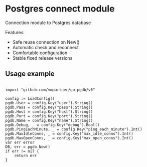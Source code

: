 # Postgres connect module
Connection module to Postgres database
   
Features: 
- Safe reuse connection on New()
- Automatic check and reconnect
- Comfortable configuration
- Stable fixed release versions

## Usage example

```golang

import "github.com/vmpartner/go-pgdb/v6"

config := LoadConfig()
pgdb.User = config.Key("user").String()
pgdb.Pass = config.Key("pass").String()
pgdb.Host = config.Key("host").String()
pgdb.Port = config.Key("port").String()
pgdb.Name = config.Key("name").String()
pgdb.Debug, _ = config.Key("debug").Bool()
pgdb.PingEachMinute, _ = config.Key("ping_each_minute").Int()
pgdb.MaxIdleConns, _ = config.Key("max_idle_conns").Int()
pgdb.MaxOpenConns, _ = config.Key("max_open_conns").Int()
var err error
DB, err = pgdb.New()
if err != nil {
    return err
}

```
